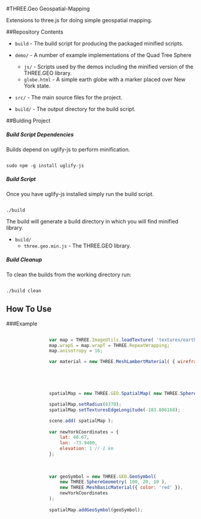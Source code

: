 #THREE.Geo Geospatial-Mapping

Extensions to three.js for doing simple geospatial mapping.


##Repository Contents

* `build`			              - The build script for producing the packaged minified scripts.

* `demo/`			              - A number of example implementations of the Quad Tree Sphere
  * `js/`			              - Scripts used by the demos including the minified version of the THREE.GEO library.
  * `globe.html`   				  - A simple earth globe with a marker placed over New York state.
	
* `src/`                          - The main source files for the project.

* `build/`                        - The output directory for the build script.


##Bulding Project


##### Build Script Dependencies

Builds depend on uglify-js to perform minification.

```

sudo npm -g install uglify-js

```

##### Build Script

Once you have uglify-js installed simply run the build script.

```

./build

```

The build will generate a build directory in which you will find minified library.

* `build/`
	* `three.geo.min.js`          - The THREE.GEO library.


##### Build Cleanup

To clean the builds from the working directory run:

```

./build clean

```

## How To Use


###Example
```javascript

				var map = THREE.ImageUtils.loadTexture( 'textures/earth.jpg' );
				map.wrapS = map.wrapT = THREE.RepeatWrapping;
				map.anisotropy = 16;

				var material = new THREE.MeshLambertMaterial( { wireframe:false, ambient: 0xFFFFFF, map: map } );





				spatialMap = new THREE.GEO.SpatialMap( new THREE.SphereGeometry( 6378, 200, 100 ), material );

				spatialMap.setRadius(6378);
				spatialMap.setTexturesEdgeLongitude(-183.806168);

				scene.add( spatialMap );
				
				var newYorkCoordinates = {
					lat: 40.67,
					lon: -73.9400,
					elevation: 1 // 1 km
				};
				
				
				
				var geoSymbol = new THREE.GEO.GeoSymbol(
					new THREE.SphereGeometry( 100, 20, 10 ),
					new THREE.MeshBasicMaterial({ color: 'red' }),
					newYorkCoordinates
				);
				
				spatialMap.addGeoSymbol(geoSymbol);


```
